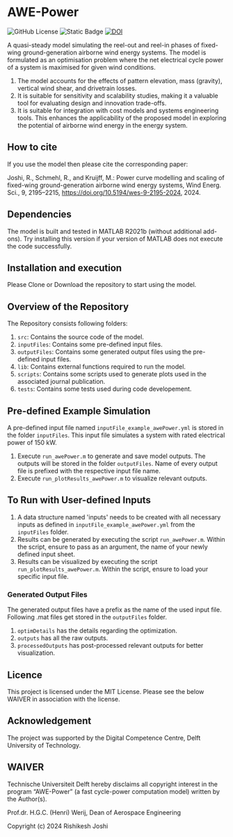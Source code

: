 # AWE-Power
![GitHub License](https://img.shields.io/github/license/awegroup/AWE-Power)
![Static Badge](https://img.shields.io/badge/MATLAB-R2021b-blue)
[![DOI](https://zenodo.org/badge/DOI/10.5281/zenodo.13842297.svg)](https://doi.org/10.5281/zenodo.13842297)

A quasi-steady model simulating the reel-out and reel-in phases of fixed-wing ground-generation airborne wind energy systems. The model is formulated as an optimisation problem where the net electrical cycle power of a system is maximised for given wind conditions.

1. The model accounts for the effects of pattern elevation, mass (gravity), vertical wind shear, and drivetrain losses.
2. It is suitable for sensitivity and scalability studies, making it a valuable tool for evaluating design and innovation trade-offs.
3. It is suitable for integration with cost models and systems engineering tools. This enhances the applicability of the proposed model in exploring the potential of airborne wind energy in the energy system.


## How to cite

If you use the model then please cite the corresponding paper:

Joshi, R., Schmehl, R., and Kruijff, M.: Power curve modelling and scaling of fixed-wing ground-generation airborne wind energy systems, Wind Energ. Sci., 9, 2195–2215, https://doi.org/10.5194/wes-9-2195-2024, 2024.

## Dependencies

The model is built and tested in MATLAB R2021b (without additional add-ons). Try installing this version if your version of MATLAB does not execute the code successfully.


## Installation and execution 

Please Clone or Download the repository to start using the model.


## Overview of the Repository

The Repository consists following folders:

1. `src`: Contains the source code of the model.
2. `inputFiles`: Contains some pre-defined input files.
3. `outputFiles`: Contains some generated output files using the pre-defined input files.
4. `lib`: Contains external functions required to run the model.
5. `scripts`: Contains some scripts used to generate plots used in the associated journal publication.
6. `tests`: Contains some tests used during code developement.


## Pre-defined Example Simulation

A pre-defined input file named `inputFile_example_awePower.yml` is stored in the folder `inputFiles`. This input file simulates a system with rated electrical power of 150 kW.
1. Execute `run_awePower.m` to generate and save model outputs. The outputs will be stored in the folder `outputFiles`. Name of every output file is prefixed with the respective input file name.
2. Execute `run_plotResults_awePower.m` to visualize relevant outputs.


## To Run with User-defined Inputs

1. A data structure named 'inputs' needs to be created with all necessary inputs as defined in `inputFile_example_awePower.yml` from the `inputFiles` folder.
2. Results can be generated by executing the script `run_awePower.m`. Within the script, ensure to pass as an argument, the name of your newly defined input sheet.
3. Results can be visualized by executing the script `run_plotResults_awePower.m`. Within the script, ensure to load your specific input file.

### Generated Output Files

The generated output files have a prefix as the name of the used input file. Following .mat files get stored in the `outputFiles` folder.

1. `optimDetails` has the details regarding the optimization.
2. `outputs` has all the raw outputs.
3. `processedOutputs` has post-processed relevant outputs for better visualization.

## Licence
This project is licensed under the MIT License. Please see the below WAIVER in association with the license.

## Acknowledgement
The project was supported by the Digital Competence Centre, Delft University of Technology.

## WAIVER
Technische Universiteit Delft hereby disclaims all copyright interest in the program “AWE-Power” (a fast cycle-power computation model) written by the Author(s).

Prof.dr. H.G.C. (Henri) Werij, Dean of Aerospace Engineering

Copyright (c) 2024 Rishikesh Joshi






